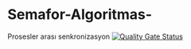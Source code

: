 # Semafor-Algoritmas-
Prosesler arası senkronizasyon
[![Quality Gate Status](https://sonarcloud.io/api/project_badges/measure?project=ugurcan.soruc.visualstudio.com.sonarexamples.netfx&metric=alert_status)](https://sonarcloud.io/dashboard?id=ugurcan.soruc.visualstudio.com.sonarexamples.netfx)



